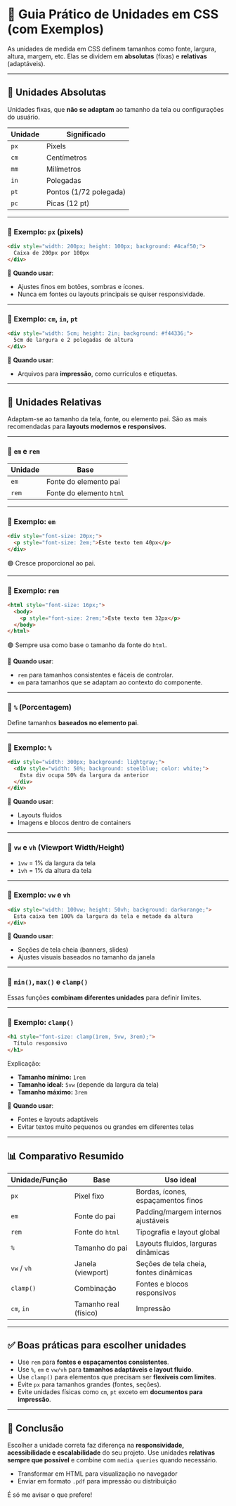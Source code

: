 # 📏 Guia Prático de Unidades em CSS (com Exemplos)

As unidades de medida em CSS definem tamanhos como fonte, largura, altura, margem, etc. Elas se dividem em **absolutas** (fixas) e **relativas** (adaptáveis).

---

## 🔹 Unidades Absolutas

Unidades fixas, que **não se adaptam** ao tamanho da tela ou configurações do usuário.

| Unidade | Significado           |
|---------|------------------------|
| `px`    | Pixels                 |
| `cm`    | Centímetros            |
| `mm`    | Milímetros             |
| `in`    | Polegadas              |
| `pt`    | Pontos (1/72 polegada) |
| `pc`    | Picas (12 pt)          |

---

### 📌 Exemplo: `px` (pixels)

```html
<div style="width: 200px; height: 100px; background: #4caf50;">
  Caixa de 200px por 100px
</div>
````

📎 **Quando usar**:

* Ajustes finos em botões, sombras e ícones.
* Nunca em fontes ou layouts principais se quiser responsividade.

---

### 📌 Exemplo: `cm`, `in`, `pt`

```html
<div style="width: 5cm; height: 2in; background: #f44336;">
  5cm de largura e 2 polegadas de altura
</div>
```

📎 **Quando usar**:

* Arquivos para **impressão**, como currículos e etiquetas.

---

## 🔸 Unidades Relativas

Adaptam-se ao tamanho da tela, fonte, ou elemento pai. São as mais recomendadas para **layouts modernos e responsivos**.

---

### 🧠 `em` e `rem`

| Unidade | Base                     |
| ------- | ------------------------ |
| `em`    | Fonte do elemento pai    |
| `rem`   | Fonte do elemento `html` |

---

### 📌 Exemplo: `em`

```html
<div style="font-size: 20px;">
  <p style="font-size: 2em;">Este texto tem 40px</p>
</div>
```

🟢 Cresce proporcional ao pai.

---

### 📌 Exemplo: `rem`

```html
<html style="font-size: 16px;">
  <body>
    <p style="font-size: 2rem;">Este texto tem 32px</p>
  </body>
</html>
```

🟢 Sempre usa como base o tamanho da fonte do `html`.

📎 **Quando usar**:

* `rem` para tamanhos consistentes e fáceis de controlar.
* `em` para tamanhos que se adaptam ao contexto do componente.

---

### 📐 `%` (Porcentagem)

Define tamanhos **baseados no elemento pai**.

---

### 📌 Exemplo: `%`

```html
<div style="width: 300px; background: lightgray;">
  <div style="width: 50%; background: steelblue; color: white;">
    Esta div ocupa 50% da largura da anterior
  </div>
</div>
```

📎 **Quando usar**:

* Layouts fluidos
* Imagens e blocos dentro de containers

---

### 📱 `vw` e `vh` (Viewport Width/Height)

* `1vw` = 1% da largura da tela
* `1vh` = 1% da altura da tela

---

### 📌 Exemplo: `vw` e `vh`

```html
<div style="width: 100vw; height: 50vh; background: darkorange;">
  Esta caixa tem 100% da largura da tela e metade da altura
</div>
```

📎 **Quando usar**:

* Seções de tela cheia (banners, slides)
* Ajustes visuais baseados no tamanho da janela

---

### 📏 `min()`, `max()` e `clamp()`

Essas funções **combinam diferentes unidades** para definir limites.

---

### 📌 Exemplo: `clamp()`

```html
<h1 style="font-size: clamp(1rem, 5vw, 3rem);">
  Título responsivo
</h1>
```

Explicação:

* **Tamanho mínimo:** `1rem`
* **Tamanho ideal:** `5vw` (depende da largura da tela)
* **Tamanho máximo:** `3rem`

📎 **Quando usar**:

* Fontes e layouts adaptáveis
* Evitar textos muito pequenos ou grandes em diferentes telas

---

## 📊 Comparativo Resumido

| Unidade/Função | Base                  | Uso ideal                              |
| -------------- | --------------------- | -------------------------------------- |
| `px`           | Pixel fixo            | Bordas, ícones, espaçamentos finos     |
| `em`           | Fonte do pai          | Padding/margem internos ajustáveis     |
| `rem`          | Fonte do `html`       | Tipografia e layout global             |
| `%`            | Tamanho do pai        | Layouts fluidos, larguras dinâmicas    |
| `vw` / `vh`    | Janela (viewport)     | Seções de tela cheia, fontes dinâmicas |
| `clamp()`      | Combinação            | Fontes e blocos responsivos            |
| `cm`, `in`     | Tamanho real (físico) | Impressão                              |

---

## ✅ Boas práticas para escolher unidades

* Use `rem` para **fontes e espaçamentos consistentes**.
* Use `%`, `em` e `vw/vh` para **tamanhos adaptáveis e layout fluido**.
* Use `clamp()` para elementos que precisam ser **flexíveis com limites**.
* Evite `px` para tamanhos grandes (fontes, seções).
* Evite unidades físicas como `cm`, `pt` exceto em **documentos para impressão**.

---

## 📌 Conclusão

Escolher a unidade correta faz diferença na **responsividade, acessibilidade e escalabilidade** do seu projeto. Use unidades **relativas sempre que possível** e combine com `media queries` quando necessário.
- Transformar em HTML para visualização no navegador
- Enviar em formato `.pdf` para impressão ou distribuição

É só me avisar o que prefere!
```
